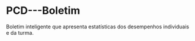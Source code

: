 # PCD---Boletim
Boletim inteligente que apresenta estatísticas dos desempenhos individuais e da turma.
